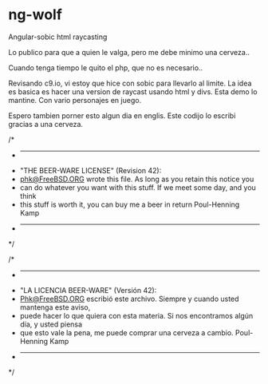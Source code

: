 # ng-wolf
Angular-sobic html raycasting

Lo publico para que a quien le valga, pero me debe minimo una cerveza..

Cuando tenga tiempo le quito el php, que no es necesario..

Revisando c9.io, vi estoy que hice con sobic para llevarlo al limite.
La idea es basica es hacer una version de raycast usando html y divs.
Esta demo lo mantine. Con vario personajes en juego.

Espero tambien porner esto algun dia en englis.
Este codijo lo escribi gracias a una cerveza.

/*
 * ----------------------------------------------------------------------------
 * "THE BEER-WARE LICENSE" (Revision 42):
 * <phk@FreeBSD.ORG> wrote this file. As long as you retain this notice you
 * can do whatever you want with this stuff. If we meet some day, and you think
 * this stuff is worth it, you can buy me a beer in return Poul-Henning Kamp
 * ----------------------------------------------------------------------------
 */
 
 /*
* ----------------------------------------------------------------------------
* "LA LICENCIA BEER-WARE" (Versión 42):
* <Phk@FreeBSD.ORG> escribió este archivo. Siempre y cuando usted mantenga este aviso,
* puede hacer lo que quiera con esta materia. Si nos encontramos algún día, y usted piensa
* que esto vale la pena, me puede comprar una cerveza a cambio. Poul-Henning Kamp
* ----------------------------------------------------------------------------
*/
